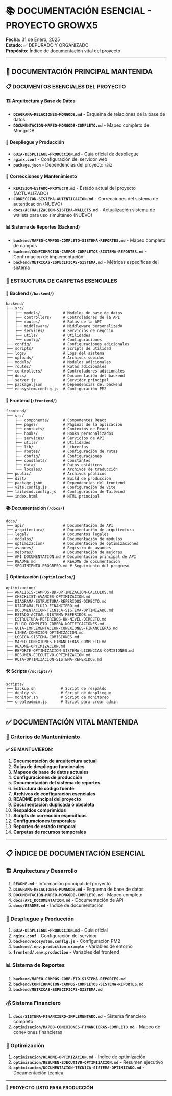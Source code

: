 # 📚 DOCUMENTACIÓN ESENCIAL - PROYECTO GROWX5

**Fecha:** 31 de Enero, 2025  
**Estado:** ✅ DEPURADO Y ORGANIZADO  
**Propósito:** Índice de documentación vital del proyecto  

---

## 🎯 DOCUMENTACIÓN PRINCIPAL MANTENIDA

### 📋 DOCUMENTOS ESENCIALES DEL PROYECTO

#### 🏗️ Arquitectura y Base de Datos
- **`DIAGRAMA-RELACIONES-MONGODB.md`** - Esquema de relaciones de la base de datos
- **`DOCUMENTACION-MAPEO-MONGODB-COMPLETO.md`** - Mapeo completo de MongoDB

#### 🚀 Despliegue y Producción
- **`GUIA-DESPLIEGUE-PRODUCCION.md`** - Guía oficial de despliegue
- **`nginx.conf`** - Configuración del servidor web
- **`package.json`** - Dependencias del proyecto raíz

#### 🔧 Correcciones y Mantenimiento
- **`REVISION-ESTADO-PROYECTO.md`** - Estado actual del proyecto (ACTUALIZADO)
- **`CORRECCION-SISTEMA-AUTENTICACION.md`** - Correcciones del sistema de autenticación (NUEVO)
- **`docs/ACTUALIZACION-SISTEMA-WALLETS.md`** - Actualización sistema de wallets para uso simultáneo (NUEVO)

#### 📊 Sistema de Reportes (Backend)
- **`backend/MAPEO-CAMPOS-COMPLETO-SISTEMA-REPORTES.md`** - Mapeo completo de campos
- **`backend/CONFIRMACION-CAMPOS-COMPLETOS-SISTEMA-REPORTES.md`** - Confirmación de implementación
- **`backend/METRICAS-ESPECIFICAS-SISTEMA.md`** - Métricas específicas del sistema

### 📁 ESTRUCTURA DE CARPETAS ESENCIALES

#### 🔧 Backend (`/backend/`)
```
backend/
├── src/
│   ├── models/          # Modelos de base de datos
│   ├── controllers/     # Controladores de la API
│   ├── routes/          # Rutas de la API
│   ├── middleware/      # Middleware personalizado
│   ├── services/        # Servicios de negocio
│   ├── utils/           # Utilidades
│   └── config/          # Configuraciones
├── config/              # Configuraciones adicionales
├── scripts/             # Scripts de utilidad
├── logs/                # Logs del sistema
├── uploads/             # Archivos subidos
├── models/              # Modelos adicionales
├── routes/              # Rutas adicionales
├── controllers/         # Controladores adicionales
├── docs/                # Documentación del backend
├── server.js            # Servidor principal
├── package.json         # Dependencias del backend
└── ecosystem.config.js  # Configuración PM2
```

#### 🎨 Frontend (`/frontend/`)
```
frontend/
├── src/
│   ├── components/      # Componentes React
│   ├── pages/           # Páginas de la aplicación
│   ├── contexts/        # Contextos de React
│   ├── hooks/           # Hooks personalizados
│   ├── services/        # Servicios de API
│   ├── utils/           # Utilidades
│   ├── lib/             # Librerías
│   ├── routes/          # Configuración de rutas
│   ├── config/          # Configuraciones
│   ├── constants/       # Constantes
│   ├── data/            # Datos estáticos
│   └── locales/         # Archivos de traducción
├── public/              # Archivos públicos
├── dist/                # Build de producción
├── package.json         # Dependencias del frontend
├── vite.config.js       # Configuración de Vite
├── tailwind.config.js   # Configuración de Tailwind
└── index.html           # HTML principal
```

#### 📚 Documentación (`/docs/`)
```
docs/
├── api/                 # Documentación de API
├── arquitectura/        # Documentación de arquitectura
├── legal/               # Documentos legales
├── modulos/             # Documentación de módulos
├── optimizacion/        # Documentación de optimizaciones
├── avances/             # Registro de avances
├── mejoras/             # Documentación de mejoras
├── API_DOCUMENTATION.md # Documentación principal de API
├── README.md            # README de documentación
└── SEGUIMIENTO-PROGRESO.md # Seguimiento del progreso
```

#### 🔧 Optimización (`/optimizacion/`)
```
optimizacion/
├── ANALISIS-CAMPOS-BD-OPTIMIZACION-CALCULOS.md
├── CHECKLIST-AVANCES-OPTIMIZACION.md
├── DIAGRAMA-ESTRUCTURA-REFERIDOS-DIRECTO.md
├── DIAGRAMA-FLUJO-FINANCIERO.md
├── DOCUMENTACION-TECNICA-SISTEMA-OPTIMIZADO.md
├── ESTADO-ACTUAL-SISTEMA-REFERIDOS.md
├── ESTRUCTURA-REFERIDOS-UN-NIVEL-DIRECTO.md
├── FLUJO-COMPLETO-COMPRA-NOTIFICACIONES.md
├── GUIA-IMPLEMENTACION-CONEXIONES-FINANCIERAS.md
├── LINEA-CONEXION-OPTIMIZACION.md
├── LOGICA-SISTEMA-COMISIONES.md
├── MAPEO-CONEXIONES-FINANCIERAS-COMPLETO.md
├── README-OPTIMIZACION.md
├── REPORTE-OPTIMIZACION-SISTEMA-LICENCIAS-COMISIONES.md
├── RESUMEN-EJECUTIVO-OPTIMIZACION.md
└── RUTA-OPTIMIZACION-SISTEMA-REFERIDOS.md
```

#### 🛠️ Scripts (`/scripts/`)
```
scripts/
├── backup.sh           # Script de respaldo
├── deploy.sh           # Script de despliegue
├── monitor.sh          # Script de monitoreo
└── createadmin.js      # Script para crear admin
```

---

## ✅ DOCUMENTACIÓN VITAL MANTENIDA

### 🎯 Criterios de Mantenimiento

#### ✅ SE MANTUVIERON:
1. **Documentación de arquitectura actual**
2. **Guías de despliegue funcionales**
3. **Mapeos de base de datos actuales**
4. **Configuraciones de producción**
5. **Documentación del sistema de reportes**
6. **Estructura de código fuente**
7. **Archivos de configuración esenciales**
8. **README principal del proyecto**
3. **Documentación duplicada o obsoleta**
4. **Respaldos comprimidos**
5. **Scripts de corrección específicos**
6. **Configuraciones temporales**
7. **Reportes de estado temporal**
8. **Carpetas de recursos temporales**

---

## 📋 ÍNDICE DE DOCUMENTACIÓN ESENCIAL

### 🏗️ Arquitectura y Desarrollo
1. **`README.md`** - Información principal del proyecto
2. **`DIAGRAMA-RELACIONES-MONGODB.md`** - Esquema de base de datos
3. **`DOCUMENTACION-MAPEO-MONGODB-COMPLETO.md`** - Mapeo completo
4. **`docs/API_DOCUMENTATION.md`** - Documentación de API
5. **`docs/README.md`** - Índice de documentación

### 🚀 Despliegue y Producción
1. **`GUIA-DESPLIEGUE-PRODUCCION.md`** - Guía oficial
2. **`nginx.conf`** - Configuración del servidor
3. **`backend/ecosystem.config.js`** - Configuración PM2
4. **`backend/.env.production.example`** - Variables de entorno
5. **`frontend/.env.production`** - Variables del frontend

### 📊 Sistema de Reportes
1. **`backend/MAPEO-CAMPOS-COMPLETO-SISTEMA-REPORTES.md`**
2. **`backend/CONFIRMACION-CAMPOS-COMPLETOS-SISTEMA-REPORTES.md`**
3. **`backend/METRICAS-ESPECIFICAS-SISTEMA.md`**

### 💰 Sistema Financiero
1. **`docs/SISTEMA-FINANCIERO-IMPLEMENTADO.md`** - Sistema financiero completo
2. **`optimizacion/MAPEO-CONEXIONES-FINANCIERAS-COMPLETO.md`** - Mapeo de conexiones financieras

### 🔧 Optimización
1. **`optimizacion/README-OPTIMIZACION.md`** - Índice de optimización
2. **`optimizacion/RESUMEN-EJECUTIVO-OPTIMIZACION.md`** - Resumen ejecutivo
3. **`optimizacion/DOCUMENTACION-TECNICA-SISTEMA-OPTIMIZADO.md`** - Documentación técnica

---

**🎯 PROYECTO LISTO PARA PRODUCCIÓN**
